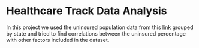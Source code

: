 # Healthcare Track Data Analysis

In this project we used the uninsured population data from this [link](https://aspe.hhs.gov/reports/state-county-local-estimates-uninsured-population-prevalence-key-demographic-features) grouped by state and tried to find correlations between the uninsured percentage with other factors included in the dataset.
